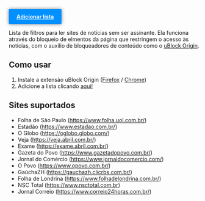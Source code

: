 <a style="display: inline-block; padding: 11px 20px 11px 20px; color: #fff; background: #0090ff; font-weight: 700; box-shadow: 0 0 10px rgba(0,0,0,0.5); border-bottom-left-radius: 2px; border-bottom-right-radius: 2px;" href="abp:subscribe?location=https://raw.githubusercontent.com/fabiom/br-paywall/master/br-paywall.txt&amp;title=br-paywall}}">Adicionar lista</a>

Lista de filtros para ler sites de notícias sem ser assinante. Ela funciona através do bloqueio de elmentos da página que restringem o acesso às notícias, com o auxílio de bloqueadores de conteúdo como o [uBlock Origin](https://github.com/gorhill/uBlock).

## Como usar

1. Instale a extensão uBlock Origin ([Firefox](https://addons.mozilla.org/pt-BR/firefox/addon/ublock-origin/) / [Chrome](https://chrome.google.com/webstore/detail/ublock-origin/cjpalhdlnbpafiamejdnhcphjbkeiagm?hl=pt-BR))
2. Adicione a lista clicando [aqui!](abp:subscribe?location=https://raw.githubusercontent.com/fabiom/br-paywall/master/br-paywall.txt&amp;title=br-paywall)

## Sites suportados

- Folha de São Paulo (https://www.folha.uol.com.br/)
- Estadão (https://www.estadao.com.br/)
- O Globo (https://oglobo.globo.com/)
- Veja (https://veja.abril.com.br/)
- Exame (https://exame.abril.com.br/)
- Gazeta do Povo (https://www.gazetadopovo.com.br/)
- Jornal do Comércio (https://www.jornaldocomercio.com/)
- O Povo (https://www.opovo.com.br/)
- GaúchaZH (https://gauchazh.clicrbs.com.br/)
- Folha de Londrina (https://www.folhadelondrina.com.br/)
- NSC Total (https://www.nsctotal.com.br)
- Jornal Correio (https://www.correio24horas.com.br/)
